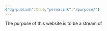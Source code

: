 ```yaml
---
{"dg-publish":true,"permalink":"/purpose/"}
---
```


The purpose of this website is to be a stream of 